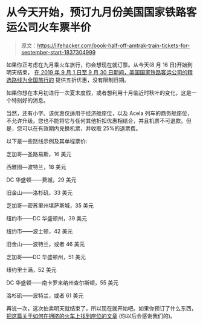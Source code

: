 # 从今天开始，预订九月份美国国家铁路客运公司火车票半价

> 原文：<https://lifehacker.com/book-half-off-amtrak-train-tickets-for-september-start-1837304999>

如果你正考虑在九月乘火车旅行，你会想现在就订票。从今天(8 月 16 日)开始到明天结束， [在 2019 年 9 月 1 日至 9 月 30 日期间，美国国家铁路客运公司的精选路线为全国旅行的](https://media.amtrak.com/2019/08/amtrak-offers-50-off-national-travel-with-september-sale/) 提供五折优惠，没有限制日期。



如果你想在本月初进行一次夏末度假，或者想利用十月临近时秋叶的变化，这是一个特别好的消息。

当然，还有小字。该优惠仅适用于经济舱座位，以及 Acela 列车的商务舱座位，不允许升级。您也不能将它与任何其他折扣优惠相结合，并且机票不可退款。但是，您可以在有效期内兑换机票，并收取 25%的退票费。

以下是一些路线示例及其单程票价:

芝加哥—圣路易斯，16 美元

西雅图—波特兰，18 美元

DC 华盛顿——费城，29 美元

旧金山——洛杉矶，33 美元

芝加哥—密苏里州堪萨斯城，35 美元

纽约市——DC 华盛顿州，39 美元

纽约市——波士顿，42 美元

旧金山——波特兰，或者 46 美元

芝加哥——DC 华盛顿州，51 美元

纽约里士满，52 美元

DC 华盛顿——南卡罗来纳州查尔斯顿，55 美元

洛杉矶——波特兰，或者 61 美元

再说一次，这次拍卖明天就结束了，所以现在就开始吧。如果你预订了什么东西， [把这篇关于如何在拥挤的火车上找到座位的文章](https://lifehacker.com/how-to-improve-your-chances-of-getting-a-seat-on-amtrak-1836602272) (你以后会感谢我们的)。